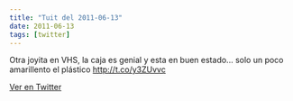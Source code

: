 ```yaml
---
title: "Tuit del 2011-06-13"
date: 2011-06-13
tags: [twitter]
---
```


Otra joyita en VHS, la caja es genial y esta en buen estado... solo un poco amarillento el plástico  http://t.co/y3ZUvvc



[Ver en Twitter](https://twitter.com/i/web/status/80387101534859264)
